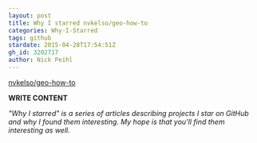 ```yaml
---
layout: post
title: Why I starred nvkelso/geo-how-to
categories: Why-I-Starred
tags: github
stardate: 2015-04-28T17:54:51Z
gh_id: 3202717
author: Nick Peihl
---
```


[nvkelso/geo-how-to](star.repo.html_url)

**WRITE CONTENT**

*"Why I starred" is a series of articles describing projects I star on GitHub and why I found them interesting. My hope is that you'll find them interesting as well.*

